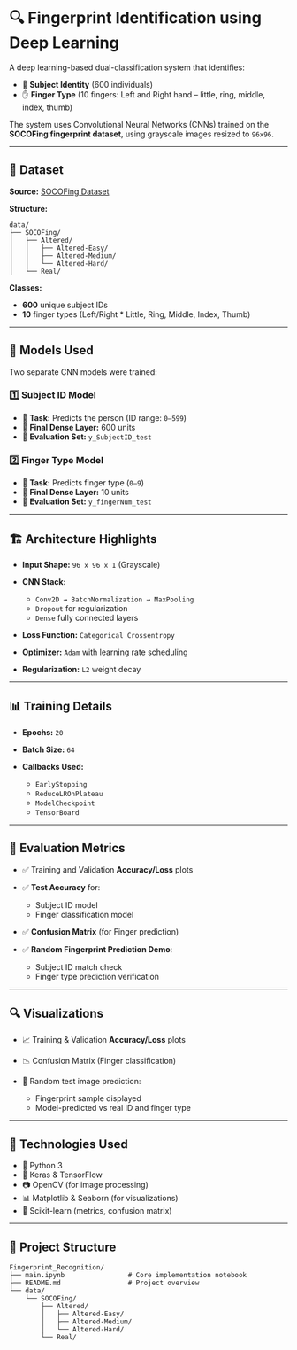 
# 🔍 Fingerprint Identification using Deep Learning

A deep learning-based dual-classification system that identifies:

* 🧑 **Subject Identity** (600 individuals)
* ✋ **Finger Type** (10 fingers: Left and Right hand – little, ring, middle, index, thumb)

The system uses Convolutional Neural Networks (CNNs) trained on the **SOCOFing fingerprint dataset**, using grayscale images resized to `96x96`.

---

## 📁 Dataset

**Source:** [SOCOFing Dataset](https://www.kaggle.com/datasets/latifa99/fingerprint)

**Structure:**

```
data/
├── SOCOFing/
│   ├── Altered/
│   │   ├── Altered-Easy/
│   │   ├── Altered-Medium/
│   │   └── Altered-Hard/
│   └── Real/
```

**Classes:**

* **600** unique subject IDs
* **10** finger types (Left/Right \* Little, Ring, Middle, Index, Thumb)

---

## 🧠 Models Used

Two separate CNN models were trained:

### 1️⃣ Subject ID Model

* 🔹 **Task:** Predicts the person (ID range: `0–599`)
* 🔹 **Final Dense Layer:** 600 units
* 🔹 **Evaluation Set:** `y_SubjectID_test`

### 2️⃣ Finger Type Model

* 🔹 **Task:** Predicts finger type (`0–9`)
* 🔹 **Final Dense Layer:** 10 units
* 🔹 **Evaluation Set:** `y_fingerNum_test`

---

## 🏗️ Architecture Highlights

* **Input Shape:** `96 x 96 x 1` (Grayscale)
* **CNN Stack:**

  * `Conv2D → BatchNormalization → MaxPooling`
  * `Dropout` for regularization
  * `Dense` fully connected layers
* **Loss Function:** `Categorical Crossentropy`
* **Optimizer:** `Adam` with learning rate scheduling
* **Regularization:** `L2` weight decay

---

## 📊 Training Details

* **Epochs:** `20`
* **Batch Size:** `64`
* **Callbacks Used:**

  * `EarlyStopping`
  * `ReduceLROnPlateau`
  * `ModelCheckpoint`
  * `TensorBoard`

---

## 🔬 Evaluation Metrics

* ✅ Training and Validation **Accuracy/Loss** plots
* ✅ **Test Accuracy** for:

  * Subject ID model
  * Finger classification model
* ✅ **Confusion Matrix** (for Finger prediction)
* ✅ **Random Fingerprint Prediction Demo**:

  * Subject ID match check
  * Finger type prediction verification

---

## 🔍 Visualizations

* 📈 Training & Validation **Accuracy/Loss** plots
* 📉 Confusion Matrix (Finger classification)
* 🔎 Random test image prediction:

  * Fingerprint sample displayed
  * Model-predicted vs real ID and finger type

---

## 🔧 Technologies Used

* 🐍 Python 3
* 🧠 Keras & TensorFlow
* 📷 OpenCV (for image processing)
* 📊 Matplotlib & Seaborn (for visualizations)
* 📘 Scikit-learn (metrics, confusion matrix)

---

## 📁 Project Structure

```
Fingerprint_Recognition/
├── main.ipynb                # Core implementation notebook
├── README.md                 # Project overview
└── data/
    └── SOCOFing/
        ├── Altered/
        │   ├── Altered-Easy/
        │   ├── Altered-Medium/
        │   └── Altered-Hard/
        └── Real/
```




